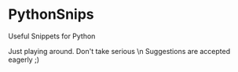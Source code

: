 # PythonSnips
Useful Snippets for Python

Just playing around. Don't take serious \n
Suggestions are accepted eagerly ;)
